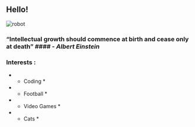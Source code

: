 ## Hello!


![robot](https://user-images.githubusercontent.com/24864973/205731324-60e0c844-a067-4f93-b0f1-5843c7912c34.gif)

### “Intellectual growth should commence at birth and cease only at death” <em> #### - Albert Einstein </em>
                                                                         
### Interests :
* * Coding *
* * Football *
* * Video Games *
* * Cats *
